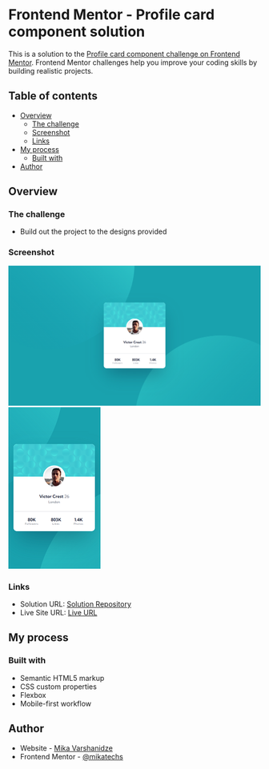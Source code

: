 # Frontend Mentor - Profile card component solution

This is a solution to the [Profile card component challenge on Frontend Mentor](https://www.frontendmentor.io/challenges/profile-card-component-cfArpWshJ). Frontend Mentor challenges help you improve your coding skills by building realistic projects. 

## Table of contents

- [Overview](#overview)
  - [The challenge](#the-challenge)
  - [Screenshot](#screenshot)
  - [Links](#links)
- [My process](#my-process)
  - [Built with](#built-with)
- [Author](#author)

## Overview

### The challenge

- Build out the project to the designs provided

### Screenshot

![](./img/desktop.png)
![](./img/mobile.png)

### Links

- Solution URL: [Solution Repository](https://github.com/mikatechs/profile-card-component)
- Live Site URL: [Live URL](https://mikatechs.github.io/profile-card-component)

## My process

### Built with

- Semantic HTML5 markup
- CSS custom properties
- Flexbox
- Mobile-first workflow

## Author

- Website - [Mika Varshanidze](https://github.com/mikatechs)
- Frontend Mentor - [@mikatechs](https://www.frontendmentor.io/profile/mikatechs)

